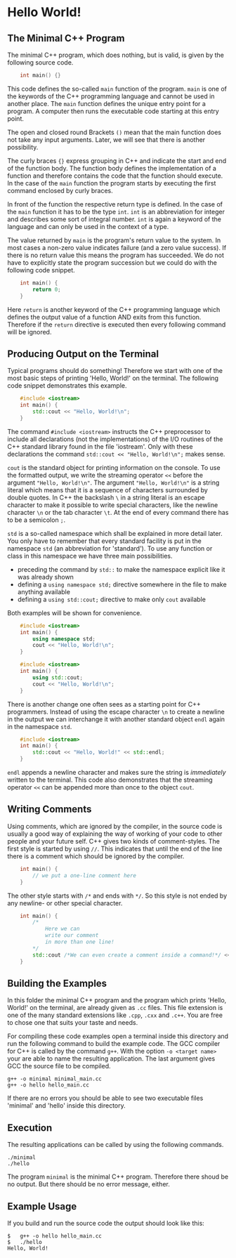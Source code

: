 # Hello World!

## The Minimal C++ Program

The minimal C++ program, which does nothing, but is valid, is given by the following source code.
    
```cpp
    int main() {}
```

This code defines the so-called `main` function of the program.
`main` is one of the keywords of the C++ programming language and cannot be used in another place.
The `main` function defines the unique entry point for a program.
A computer then runs the executable code starting at this entry point.

The open and closed round Brackets `()` mean that the main function does not take any input arguments.
Later, we will see that there is another possibility.

The curly braces `{}` express grouping in C++ and indicate the start and end of the function body.
The function body defines the implementation of a function and therefore contains the code that the function should execute.
In the case of the `main` function the program starts by executing the first command enclosed by curly braces.

In front of the function the respective return type is defined.
In the case of the `main` function it has to be the type `int`.
`int` is an abbreviation for integer and describes some sort of integral number.
`int` is again a keyword of the language and can only be used in the context of a type.

The value returned by `main` is the program's return value to the system.
In most cases a non-zero value indicates failure (and a zero value success).
If there is no return value this means the program has succeeded.
We do not have to explicitly state the program succession but we could do with the following code snippet.

```cpp
    int main() {
        return 0;
    }
```

Here `return` is another keyword of the C++ programming language which defines the output value of a function AND exits from this function.
Therefore if the `return` directive is executed then every following command will be ignored.

## Producing Output on the Terminal

Typical programs should do something!
Therefore we start with one of the most basic steps of printing 'Hello, World!' on the terminal.
The following code snippet demonstrates this example.

```cpp
    #include <iostream>
    int main() {
        std::cout << "Hello, World!\n";
    }
```

The command `#include <iostream>` instructs the C++ preprocessor to include all declarations (not the implementations) of the I/O routines of the C++ standard library found in the file 'iostream'.
Only with these declarations the command `std::cout << "Hello, World!\n";` makes sense.

`cout` is the standard object for printing information on the console.
To use the formatted output, we write the streaming operator `<<` before the argument `"Hello, World!\n"`.
The argument `"Hello, World!\n"` is a string literal which means that it is a sequence of characters surrounded by double quotes.
In C++ the backslash `\` in a string literal is an escape character to make it possible to write special characters, like the newline character `\n` or the tab character `\t`.
At the end of every command there has to be a semicolon `;`.

`std` is a so-called namespace which shall be explained in more detail later.
You only have to remember that every standard facility is put in the namespace `std` (an abbreviation for 'standard').
To use any function or class in this namespace we have three main possibilities.
- preceding the command by `std::` to make the namespace explicit like it was already shown
- defining a `using namespace std;` directive somewhere in the file to make anything available
- defining a `using std::cout;` directive to make only `cout` available

Both examples will be shown for convenience.
```cpp
    #include <iostream>
    int main() {
        using namespace std;
        cout << "Hello, World!\n";
    }
```

```cpp
    #include <iostream>
    int main() {
        using std::cout;
        cout << "Hello, World!\n";
    }
```

There is another change one often sees as a starting point for C++ programmers.
Instead of using the escape character `\n` to create a newline in the output we can interchange it with another standard object `endl` again in the namespace `std`.

```cpp
    #include <iostream>
    int main() {
        std::cout << "Hello, World!" << std::endl;
    }
```

`endl` appends a newline character and makes sure the string is *immediately* written to the terminal.
This code also demonstrates that the streaming operator `<<` can be appended more than once to the object `cout`.

## Writing Comments

Using comments, which are ignored by the compiler, in the source code is usually a good way of explaining the way of working of your code to other people and your future self.
C++ gives two kinds of comment-styles.
The first style is started by using `//`.
This indicates that until the end of the line there is a comment which should be ignored by the compiler.

```cpp
    int main() {
        // we put a one-line comment here
    }
```

The other style starts with `/*` and ends with `*/`.
So this style is not ended by any newline- or other special character.

```cpp
    int main() {
        /*  
            Here we can
            write our comment
            in more than one line!
        */
        std::cout /*We can even create a comment inside a command!*/ << "Hello, World\n";
    }
```

## Building the Examples
In this folder the minimal C++ program and the program which prints 'Hello, World!' on the terminal, are already given as `.cc` files.
This file extension is one of the many standard extensions like `.cpp`, `.cxx` and `.c++`.
You are free to chose one that suits your taste and needs.

For compiling these code examples open a terminal inside this directory and run the following command to build the example code.
The GCC compiler for C++ is called by the command `g++`.
With the option `-o <target name>` your are able to name the resulting application.
The last argument gives GCC the source file to be compiled.
    
    g++ -o minimal minimal_main.cc
    g++ -o hello hello_main.cc

If there are no errors you should be able to see two executable files 'minimal' and 'hello' inside this directory.

## Execution
The resulting applications can be called by using the following commands.

    ./minimal
    ./hello

The program `minimal` is the minimal C++ program.
Therefore there shoud be no output.
But there should be no error message, either.

## Example Usage
If you build and run the source code the output should look like this:

    $   g++ -o hello hello_main.cc
    $   ./hello
    Hello, World!
